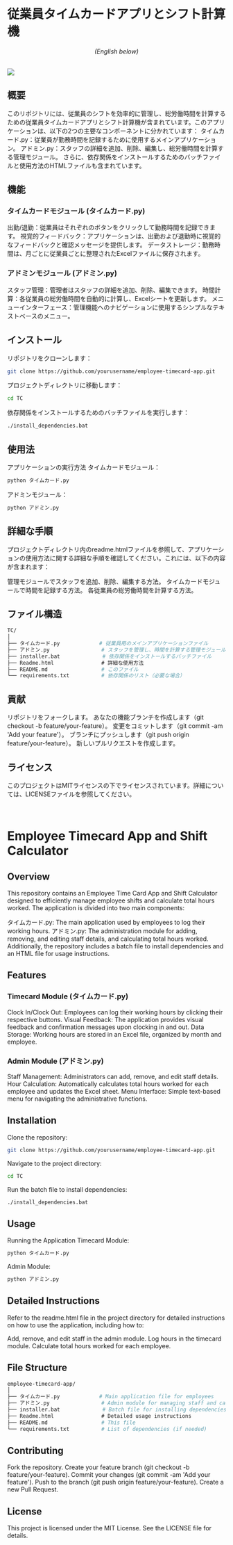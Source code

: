 # 従業員タイムカードアプリとシフト計算機
<p align="center"><i>(English below)</i></p><br>
<img src="preview.gif"; align="center">

## 概要
このリポジトリには、従業員のシフトを効率的に管理し、総労働時間を計算するための従業員タイムカードアプリとシフト計算機が含まれています。このアプリケーションは、以下の2つの主要なコンポーネントに分かれています：
タイムカード.py：従業員が勤務時間を記録するために使用するメインアプリケーション。
アドミン.py：スタッフの詳細を追加、削除、編集し、総労働時間を計算する管理モジュール。
さらに、依存関係をインストールするためのバッチファイルと使用方法のHTMLファイルも含まれています。

## 機能
### タイムカードモジュール (タイムカード.py)
出勤/退勤：従業員はそれぞれのボタンをクリックして勤務時間を記録できます。
視覚的フィードバック：アプリケーションは、出勤および退勤時に視覚的なフィードバックと確認メッセージを提供します。
データストレージ：勤務時間は、月ごとに従業員ごとに整理されたExcelファイルに保存されます。
### アドミンモジュール (アドミン.py)
スタッフ管理：管理者はスタッフの詳細を追加、削除、編集できます。
時間計算：各従業員の総労働時間を自動的に計算し、Excelシートを更新します。
メニューインターフェース：管理機能へのナビゲーションに使用するシンプルなテキストベースのメニュー。

## インストール
リポジトリをクローンします：
```bash
git clone https://github.com/yourusername/employee-timecard-app.git
```
プロジェクトディレクトリに移動します：

```bash
cd TC
```
依存関係をインストールするためのバッチファイルを実行します：

```bash
./install_dependencies.bat
```
## 使用法
アプリケーションの実行方法
タイムカードモジュール：

```bash
python タイムカード.py
```
アドミンモジュール：

```bash
python アドミン.py
```
## 詳細な手順
プロジェクトディレクトリ内のreadme.htmlファイルを参照して、アプリケーションの使用方法に関する詳細な手順を確認してください。これには、以下の内容が含まれます：

管理モジュールでスタッフを追加、削除、編集する方法。
タイムカードモジュールで時間を記録する方法。
各従業員の総労働時間を計算する方法。

## ファイル構造
```bash
TC/
│
├── タイムカード.py          　 # 従業員用のメインアプリケーションファイル
├── アドミン.py             　  # スタッフを管理し、時間を計算する管理モジュール
├── installer.bat  　          # 依存関係をインストールするバッチファイル
├── Readme.html            　　# 詳細な使用方法
├── README.md             　　 # このファイル
└── requirements.txt      　　 # 依存関係のリスト（必要な場合）
```
## 貢献
リポジトリをフォークします。
あなたの機能ブランチを作成します（git checkout -b feature/your-feature）。
変更をコミットします（git commit -am 'Add your feature'）。
ブランチにプッシュします（git push origin feature/your-feature）。
新しいプルリクエストを作成します。

## ライセンス
このプロジェクトはMITライセンスの下でライセンスされています。詳細については、LICENSEファイルを参照してください。

<br>


# Employee Timecard App and Shift Calculator
## Overview
This repository contains an Employee Time Card App and Shift Calculator designed to efficiently manage employee shifts and calculate total hours worked. The application is divided into two main components:

タイムカード.py: The main application used by employees to log their working hours.
アドミン.py: The administration module for adding, removing, and editing staff details, and calculating total hours worked.
Additionally, the repository includes a batch file to install dependencies and an HTML file for usage instructions.

## Features
### Timecard Module (タイムカード.py)
Clock In/Clock Out: Employees can log their working hours by clicking their respective buttons.
Visual Feedback: The application provides visual feedback and confirmation messages upon clocking in and out.
Data Storage: Working hours are stored in an Excel file, organized by month and employee.
### Admin Module (アドミン.py)
Staff Management: Administrators can add, remove, and edit staff details.
Hour Calculation: Automatically calculates total hours worked for each employee and updates the Excel sheet.
Menu Interface: Simple text-based menu for navigating the administrative functions.

## Installation
Clone the repository:
```bash
git clone https://github.com/yourusername/employee-timecard-app.git
```
Navigate to the project directory:
```bash
cd TC
```
Run the batch file to install dependencies:
```bash
./install_dependencies.bat
```
## Usage
Running the Application
Timecard Module:
```bash
python タイムカード.py
```

Admin Module:
```bash
python アドミン.py
```

## Detailed Instructions
Refer to the readme.html file in the project directory for detailed instructions on how to use the application, including how to:

Add, remove, and edit staff in the admin module.
Log hours in the timecard module.
Calculate total hours worked for each employee.

## File Structure
```bash
employee-timecard-app/
│
├── タイムカード.py          　 # Main application file for employees
├── アドミン.py             　  # Admin module for managing staff and calculating hours
├── installer.bat  　          # Batch file for installing dependencies
├── Readme.html            　　# Detailed usage instructions
├── README.md             　　 # This file
└── requirements.txt      　　 # List of dependencies (if needed)
```
## Contributing
Fork the repository.
Create your feature branch (git checkout -b feature/your-feature).
Commit your changes (git commit -am 'Add your feature').
Push to the branch (git push origin feature/your-feature).
Create a new Pull Request.

## License
This project is licensed under the MIT License. See the LICENSE file for details.
